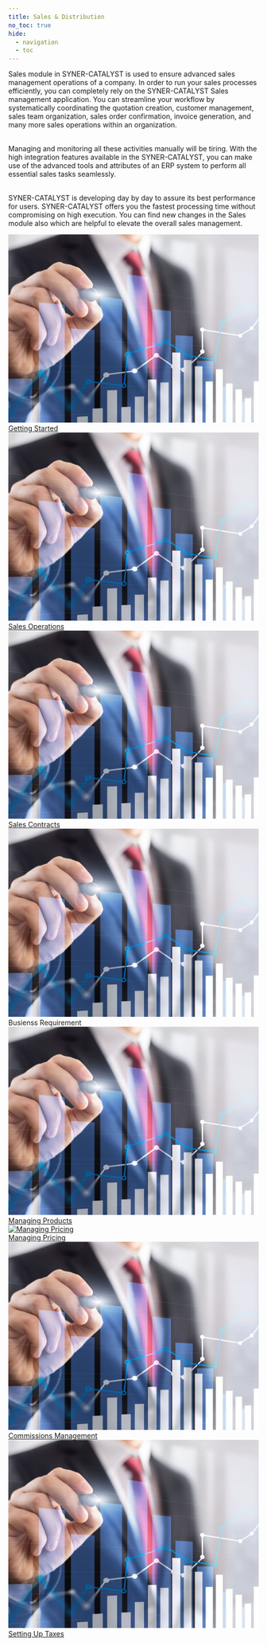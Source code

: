 ```yaml
---
title: Sales & Distribution
no_toc: true
hide:
  - navigation
  - toc
---
```


<div class="p-7">
Sales module in SYNER-CATALYST is used to ensure advanced sales management operations of a company. In order to run your sales processes efficiently, you can completely rely on the SYNER-CATALYST Sales management application. You can streamline your workflow by systematically coordinating the quotation creation, customer management, sales team organization, sales order confirmation, invoice generation, and many more sales operations within an organization. 
<br /><br />

Managing and monitoring all these activities manually will be tiring. With the high integration features available in the SYNER-CATALYST, you can make use of the advanced tools and attributes of an ERP system to perform all essential sales tasks seamlessly.
<br /><br />

SYNER-CATALYST is developing day by day to assure its best performance for users. SYNER-CATALYST offers you the fastest processing time without compromising on high execution. You can find new changes in the Sales module also which are helpful to elevate the overall sales management. 
</div>

<section>
<!-- This example requires Tailwind CSS v2.0+ -->
<div class="relative bg-white overflow-hidden">
 <div class="p-7 grid grid-cols-1 sm:grid-cols-1 md:grid-cols-5 lg:grid-cols-5 xl:grid-cols-5 gap-5">
    <a href="01_getting_started" class="rounded overflow-hidden shadow-lg">
      <img class="w-full" src="assets/sales.jpg" alt="Platform">
      <div class="px-6 py-2">
        <div class="font-regular text-l mb-2" >Getting Started</div>
      </div>
    </a>
    <a href="01_getting_started" class="rounded overflow-hidden shadow-lg">
      <img class="w-full" src="assets/sales.jpg" alt="Platform">
      <div class="px-6 py-2">
        <div class="font-regular text-l mb-2" >Sales Operations</div>
      </div>
    </a>
    <a href="01_getting_started" class="rounded overflow-hidden shadow-lg">
      <img class="w-full" src="assets/sales.jpg" alt="Platform">
      <div class="px-6 py-2">
        <div class="font-regular text-l mb-2" >Sales Contracts</div>
      </div>
    </a>
      <img class="w-full" src="assets/sales.jpg" alt="Platform">
      <div class="px-6 py-2">
        <div class="font-regular text-l mb-2" >Busienss Requirement</div>
      </div>
    </a>
    <a href="05_managing_products" class="rounded overflow-hidden shadow-lg">
      <img class="w-full" src="assets/sales.jpg" alt="Managing Products">
      <div class="px-6 py-2">
        <div class="font-regular text-l mb-2" >Managing Products</div>
      </div>
    </a>
    <a href="06_managing_pricing" class="rounded overflow-hidden shadow-lg">
      <img class="w-full" src="assets/sales.jpgg" alt="Managing Pricing">
      <div class="px-6 py-2">
        <div class="font-regular text-l mb-2" >Managing Pricing</div>
      </div>
    </a>
    <a href="01_getting_started" class="rounded overflow-hidden shadow-lg">
      <img class="w-full" src="assets/sales.jpg" alt="Platform">
      <div class="px-6 py-2">
        <div class="font-regular text-l mb-2" >Commissions Management</div>
      </div>
    </a>
    <a href="01_getting_started" class="rounded overflow-hidden shadow-lg">
      <img class="w-full" src="assets/sales.jpg" alt="Platform">
      <div class="px-6 py-2">
        <div class="font-regular text-l mb-2" >Setting Up Taxes</div>
      </div>
    </a>
</div>
</section>
